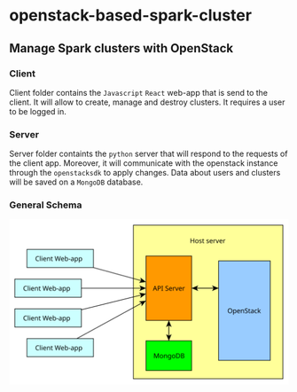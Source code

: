 # openstack-based-spark-cluster

## Manage Spark clusters with OpenStack

### Client
Client folder contains the `Javascript` `React` web-app that is send to the client. It will allow to create, manage and destroy clusters. It requires a user to be logged in.

### Server
Server folder containts the `python` server that will respond to the requests of the client app. Moreover, it will communicate with the openstack instance through the `openstacksdk` to apply changes. Data about users and clusters will be saved on a `MongoDB` database.

### General Schema
<img src="./schema.svg">